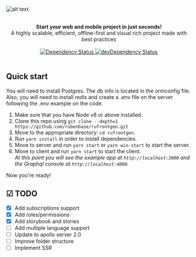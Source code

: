 ![alt text](https://github.com/rubenbase/rufrontgen/blob/master/media/rufrontgen.jpg)

<br />

<div align="center"><strong>Start your web and mobile project in just seconds!</strong></div>
<div align="center">A highly scalable, efficient, offline-first and visual rich project made with best practices</div>

<br />

<div align="center">
  <!-- Dependency Status -->
  <a href="https://david-dm.org/rubenbase/rufrontgen">
    <img src="https://david-dm.org/rubenbase/rufrontgen.svg" alt="Dependency Status" />
  </a>
  <!-- devDependency Status -->
  <a href="https://david-dm.org/rubenbase/rufrontgen#info=devDependencies">
    <img src="https://david-dm.org/rubenbase/rufrontgen/dev-status.svg" alt="devDependency Status" />
  </a>
</div>

<br />

## Quick start

You will need to install Postgres. The db info is located in the ormconfig file.
Also, you will need to install redis and create a .env file on the server following the .env example on the code.

1.  Make sure that you have Node v8 or above installed.
2.  Clone this repo using `git clone --depth=1 https://github.com/rubenbase/rufrontgen.git`
3.  Move to the appropriate directory: `cd rufrontgen`.<br />
4.  Run `yarn install` in order to install dependencies.<br />
5.  Move to server and run `yarn start` or `yarn win-start` to start the server.<br />
6.  Move to client and run `yarn start` to start the client.<br />
    _At this point you will see the example app at `http://localhost:3000` and the Graphql console at `http://localhost:4000`._

Now you're ready!


## ☑ TODO 

- [X] Add subscriptions support
- [X] Add roles/permissions
- [X] Add storybook and stories
- [ ] Add multiple language support
- [ ] Update to apollo server 2.0 
- [ ] Improve folder structure
- [ ] Implement SSR
